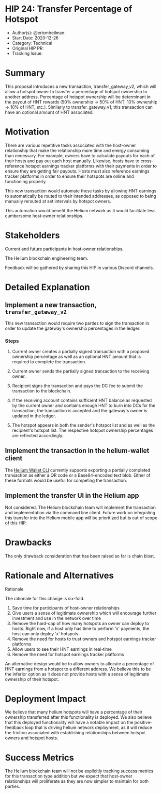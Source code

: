 # HIP 24: Transfer Percentage of Hotspot

- Author(s): @ericmheilman
- Start Date: 2020-12-26
- Category: Technical
- Original HIP PR: <!-- leave this empty; maintainer will fill in ID of this pull request -->
- Tracking Issue: <!-- leave this empty; maintainer will create a discussion issue -->

# Summary
[summary]: #summary

This proposal introduces a new transaction, transfer_gateway_v2, which will
allow a hotspot owner to transfer a percentage of hotspot ownership to another
address. Percentage of hotspot ownership will be determinant in the payout of
HNT rewards (50% ownership -> 50% of HNT, 10% ownership -> 10% of HNT, etc.).
Similarly to transfer_gateway_v1, this transaction can have an optional amount of HNT associated.

# Motivation
[motivation]: #motivation

There are various repetitive tasks associated with the host-owner relationship
that make the relationship more time and energy consuming than necessary. For example,
owners have to calculate payouts for each of their hosts and pay out each host
manually. Likewise, hosts have to cross-reference hotspot earnings tracker platforms
with their payments in order to ensure they are getting fair payouts. Hosts must also
reference earnings tracker platforms in order to ensure their hotspots are online and
functioning properly.

This new transaction would automate these tasks by allowing HNT earnings to automatically
be routed to their intended addresses, as opposed to being manually rerouted at set intervals
by hotspot owners.

This automation would benefit the Helium network as it would facilitate less cumbersome
host-owner relationships.


# Stakeholders
[stakeholders]: #stakeholders

Current and future participants in host-owner relationships.

The Helium blockchain engineering team.

Feedback will be gathered by sharing this HIP in various Discord channels.


# Detailed Explanation
[detailed-explanation]: #detailed-explanation

## Implement a new transaction, `transfer_gateway_v2`

This new transaction would require two parties to sign the transaction in order to
update the gateway's ownership percentages in the ledger.

### Steps

1. Current owner creates a partially signed transaction with a proposed ownership
percentage as well as an optional HNT amount that is required to complete the transaction.

2. Current owner sends the partially signed transaction to the receiving owner.

3. Recipient signs the transaction and pays the DC fee to submit the transaction to the blockchain.

4. If the receiving account contains sufficient HNT balance as requested by the current
owner and contains enough HNT to burn into DCs for the transaction, the transaction
is accepted and the gateway's owner is updated in the ledger.

5. The hotspot appears in both the sender's hotspot list and as well as the recipient's
hotspot list. The respective hotspot ownership percentages are reflected accordingly.

## Implement the transaction in the helium-wallet client

The [Helium Wallet CLI](https://github.com/helium/helium-wallet-rs) currently supports exporting a partially completed transaction as either a QR code or a Base64-encoded text blob. Either of these formats would be useful for competing the transaction.

## Implement the transfer UI in the Helium app

Not considered. The Helium blockchain team will implement the transaction and implementation via the command line client. Future work on integrating this transfer into the Helium mobile app will be prioritized but is out of scope of this HIP.


# Drawbacks
[drawbacks]: #drawbacks

The only drawback consideration that has been raised so far is chain bloat.

# Rationale and Alternatives
[alternatives]: #rationale-and-alternatives

Rationale

The rationale for this change is six-fold.

1. Save time for participants of host-owner relationships
2. Give users a sense of legitimate ownership which will encourage further
investment and use in the network over time
3. Remove the hard-cap of how many hotspots an owner can deploy to hosts. Right
now, if a host only has time to perform 'x' payments, the host can only deploy
'x' hotspots
4. Remove the need for hosts to trust owners and hotspot earnings tracker platforms
5. Allow users to see their HNT earnings in real-time
6. Remove the need for hotspot earnings tracker platforms

An alternative design would be to allow owners to allocate a percentage of HNT earnings from a
hotspot to a different address. We believe this to be the inferior option as it does not
provide hosts with a sense of legitimate ownership of their hotspot.


# Deployment Impact
[deployment-impact]: #deployment-impact

We believe that many helium hotspots will have a percentage of their ownership
transferred after this functionality is deployed. We also believe that this deployed
functionality will have a notable impact on the positive-feedback loop that is driving
helium network deployment, as it will reduce the friction associated with establishing
relationships between hotspot owners and hotspot hosts.



# Success Metrics
[success-metrics]: #success-metrics

The Helium blockchain team will not be explicitly tracking success metrics for this
transaction type addition but we expect that host-owner relationships will proliferate
as they are now simpler to maintain for both parties.
